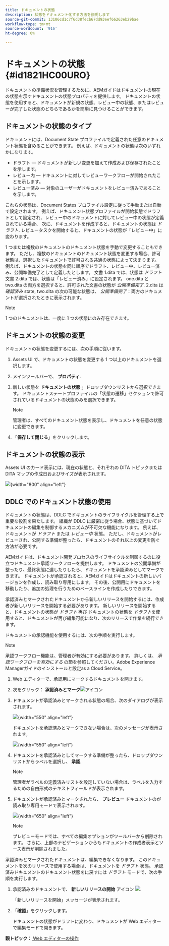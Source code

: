 ```yaml
---
title: ドキュメントの状態
description: 状態をドキュメント化する方法を説明します
source-git-commit: 13106cd1c7f6d38fecb67dd93eef66263eb29bae
workflow-type: tm+mt
source-wordcount: '916'
ht-degree: 0%

---
```



# ドキュメントの状態 {#id1821HC00URO}

ドキュメントの準備状況を管理するために、AEMガイドはドキュメントの現在の状態を示すドキュメントの状態プロパティを提供します。 ドキュメントの状態を使用すると、ドキュメントが新規の状態、レビュー中の状態、またはレビューが完了した状態のどちらであるかを簡単に見つけることができます。

## ドキュメントの状態のタイプ

ドキュメントには、Document State プロファイルで定義された任意のドキュメント状態を含めることができます。 例えば、ドキュメントの状態は次のいずれかになります。

- ドラフト — ドキュメントが新しい変更を加えて作成および保存されたことを示します。
- レビュー内 — ドキュメントに対してレビューワークフローが開始されたことを示します。
- レビュー済み — 対象のユーザーがドキュメントをレビュー済みであることを示します。

これらの状態は、Document States プロファイル設定に従って手動または自動で設定されます。 例えば、ドキュメント状態プロファイルが開始状態でドラフトとして設定され、レビュー中のドキュメントに対してレビュー中の状態が定義されている場合、 次に、ドキュメントを作成すると、ドキュメントの状態は *ドラフト*. レビュータスクを開始すると、ドキュメントの状態が「レビュー中」に変わります。

1 つまたは複数のドキュメントのドキュメント状態を手動で変更することもできます。 ただし、複数のドキュメントのドキュメント状態を変更する場合、許可状態は、選択したドキュメントで許可される共通の状態によって決まります。 例えば、ドキュメントの状態を同じ順序でドラフト、レビュー中、レビュー済み、公開準備完了として定義したとします。 文書 1.dita では、状態は *ドラフト* 文書 2.dita では、状態は「レビュー済み」に設定されます。 one.dita と two.dita の両方を選択すると、許可された文書の状態が *公開準備完了*. 2.dita は *確認済み* state, two.dita の次の可能な状態は、 *公開準備完了*：両方のドキュメントが選択されたときに表示されます。

>[!NOTE]
>
> 1 つのドキュメントは、一度に 1 つの状態にのみ存在できます。

## ドキュメントの状態の変更

ドキュメントの状態を変更するには、次の手順に従います。

1. Assets UI で、ドキュメントの状態を変更する 1 つ以上のドキュメントを選択します。
1. メインツールバーで、 **プロパティ**.
1. 新しい状態を **ドキュメントの状態** 」ドロップダウンリストから選択できます。 ドキュメントステートプロファイルの「状態の遷移」セクションで許可されているドキュメントの状態のみを選択できます。

   >[!NOTE]
   >
   >管理者は、すべてのドキュメント状態を表示し、ドキュメントを任意の状態に変更できます。

1. 「**保存して閉じる**」をクリックします。

## ドキュメントの状態の表示

Assets UI のカード表示には、現在の状態と、それぞれの DITA トピックまたは DITA マップの作成日およびサイズが表示されます。

![](images/document_state.png){width="800" align="left"}

## DDLC でのドキュメント状態の使用

ドキュメントの状態は、DDLC でドキュメントのライフサイクルを管理する上で重要な役割を果たします。 組織が DDLC に厳密に従う場合、状態に基づいてドキュメントの編集を制御するメカニズムが不可欠な機能になります。 例えば、ドキュメントが *ドラフト* または *レビュー中* 状態。 ただし、ドキュメントがレビューされ、公開する準備が整ったら、ドキュメントのそれ以上の変更を防ぐ方法が必要です。

AEMガイドは、ドキュメント開発プロセスのライフサイクルを制御するのに役立つドキュメント承認ワークフローを提供します。 ドキュメントの公開準備が整ったり、最終状態に達したりしたら、ドキュメントを承認済みとしてマークできます。 ドキュメントが承認されると、AEMガイドはドキュメントの新しいバージョンを作成し、読み取り専用にします。 その後、公開用にドキュメントを移動したり、追加の処理を行うためのベースラインを作成したりできます。

承認済みとマークされたドキュメントから新しいリリースを開始するには、作成者が新しいリリースを開始する必要があります。 新しいリリースを開始すると、ドキュメントの状態が *ドラフト* 再び ドキュメントの状態を *ドラフト*&#x200B;を使用すると、ドキュメントが再び編集可能になり、次のリリースで作業を続行できます。

ドキュメントの承認機能を使用するには、次の手順を実行します。

>[!NOTE]
>
> 承認ワークフロー機能は、管理者が有効にする必要があります。 詳しくは、 *承認ワークフローを有効にする* の節を参照してください。Adobe Experience Managerガイドのインストールと設定as a Cloud Service。

1. Web エディターで、承認用にマークするドキュメントを開きます。

1. 次をクリック： **承認済みとマーク**![](images/mark_approve_icon.svg)&#x200B;アイコン

1. ドキュメントが承認済みとマークされる状態の場合、次のダイアログが表示されます。

   ![](images/mark-approved-correct-state.png){width="550" align="left"}

   ドキュメントを承認済みとマークできない場合は、次のメッセージが表示されます。

   ![](images/mark-approved-incorrect-state.png){width="550" align="left"}

1. ドキュメントを承認済みとしてマークする準備が整ったら、ドロップダウンリストからラベルを選択し、 **承認**.

   >[!NOTE]
   >
   > 管理者がラベルの定義済みリストを設定していない場合は、ラベルを入力するための自由形式のテキストフィールドが表示されます。

1. ドキュメントが承認済みとマークされたら、 **プレビュー** ドキュメントのが読み取り専用モードで表示されます。

   ![](images/approved-doc-read-only.png){width="650" align="left"}

   >[!NOTE]
   >
   > プレビューモードでは、すべての編集オプションがツールバーから削除されます。 さらに、上部のナビゲーションからもドキュメントの作成者表示とソース表示が削除されました。


承認済みとマークされたドキュメントは、編集できなくなります。 このドキュメントを次のリリースで使用する場合は、ドキュメントを *ドラフト* 状態。 承認済みドキュメントのドキュメント状態をに戻すには *ドラフト* モードで、次の手順を実行します。

1. 承認済みのドキュメントで、 **新しいリリースの開始** アイコン ![](images/approved-restart-draft-mode-icon.svg).

   「新しいリリースを開始」メッセージが表示されます。

1. 「**確認**」をクリックします。

   ドキュメントの状態がドラフトに変わり、ドキュメントが Web エディターで編集モードで開きます。


**親トピック：**[ Web エディターの操作](web-editor.md)

